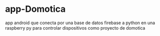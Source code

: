 # app-Domotica
app android que conecta por una base de datos firebase a python en una raspberry py para controlar dispositivos como proyecto de domotica

